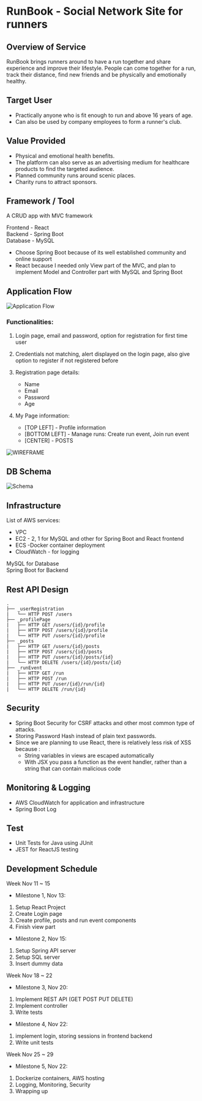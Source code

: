 # RunBook - Social Network Site for runners

## Overview of Service

RunBook brings runners around to have a run together and share experience and improve their lifestyle. People can come together for a run, track their distance, find new friends and be physically and emotionally healthy.

## Target User

- Practically anyone who is fit enough to run and above 16 years of age.
- Can also be used by company employees to form a runner's club.

## Value Provided

- Physical and emotional health benefits.
- The platform can also serve as an advertising medium for healthcare products to find the targeted audience. 
- Planned community runs around scenic places.
- Charity runs to attract sponsors. 

## Framework / Tool

A CRUD app with MVC framework

Frontend - React </br>
Backend - Spring Boot </br>
Database - MySQL

 - Choose Spring Boot because of its well established community and online support 
 - React because I needed only View part of the MVC, and plan to implement Model and Controller part with MySQL and Spring Boot

## Application Flow

![Application Flow](images/application_flow.jpg)

### Functionalities:

1.  Login page, email and password, option for registration for first time user

2. Credentials not matching, alert displayed on the login page, also give option to register if not registered before

3. Registration page details:
    - Name
    - Email
    - Password
    - Age

4. My Page information:
    - [TOP LEFT] - Profile information
    - [BOTTOM LEFT] - Manage runs: Create run event, Join run event
    - [CENTER] - POSTS  

![WIREFRAME](images/wireframe.jpg)

## DB Schema

![Schema](images/revisedschema.png)

## Infrastructure

List of AWS services: 
- VPC 
- EC2 - 2, 1 for MySQL and other for Spring Boot and React frontend
- ECS -Docker container deployment
- CloudWatch - for logging

MySQL for Database </br>
Spring Boot for Backend

## Rest API Design

```
.
├── _userRegistration
|   └── HTTP POST /users  
├── _profilePage
|   ├── HTTP GET /users/{id}/profile
|   ├── HTTP POST /users/{id}/profile
|   └── HTTP PUT /users/{id}/profile
├── _posts
|   ├── HTTP GET /users/{id}/posts
|   ├── HTTP POST /users/{id}/posts
|   ├── HTTP PUT /users/{id}/posts/{id}
|   └── HTTP DELETE /users/{id}/posts/{id}
├── _runEvent
|   ├── HTTP GET /run
|   ├── HTTP POST /run
|   ├── HTTP PUT /user/{id}/run/{id}
|   └── HTTP DELETE /run/{id}

```


## Security

- Spring Boot Security for CSRF attacks and other most common type of attacks.
- Storing Password Hash instead of plain text passwords.
- Since we are planning to use React, there is relatively less risk of XSS because :
    - String variables in views are escaped automatically
    - With JSX you pass a function as the event handler, rather than a string that can contain malicious code

## Monitoring & Logging

- AWS CloudWatch for application and infrastructure 
- Spring Boot Log

## Test

- Unit Tests for Java using JUnit
- JEST for ReactJS testing

## Development Schedule

Week Nov 11 ~ 15

- Milestone 1, Nov 13:
1. Setup React Project
2. Create Login page
3. Create profile, posts and run event components
4. Finish view part

- Milestone 2, Nov 15:
1. Setup Spring API server
2. Setup SQL server
3. Insert dummy data

Week Nov 18 ~ 22

- Milestone 3, Nov 20:
1. Implement REST API (GET POST PUT DELETE)
2. Implement controller
3. Write tests

- Milestone 4, Nov 22:
1. implement login, storing sessions in frontend backend
2. Write unit tests

Week Nov 25 ~ 29

- Milestone 5, Nov 22:

1. Dockerize containers, AWS hosting
2. Logging, Monitoring, Security
3. Wrapping up

